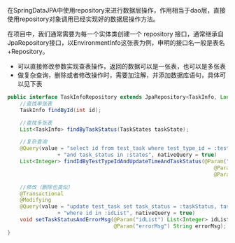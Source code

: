 在SpringDataJPA中使用repository来进行数据层操作，作用相当于dao层，直接使用repository对象调用已经实现好的数据层操作方法。

在项目中，我们通常需要为每一个实体类创建一个 repository 接口，通常继承自JpaRepository接口，以EnvironmentInfo这张表为例，申明的接口名一般是表名+Repository。

- 可以直接修改参数实现查表操作，返回的数据可以是一张表，也可以是多张表
- 做复杂查询，删除或者修改操作时，需要加注解，并添加数据库语句，具体可以见下表

```java
public interface TaskInfoRepository extends JpaRepository<TaskInfo, Long> {
    //查找单张表
    TaskInfo findById(int id);

    //查找多张表
    List<TaskInfo> findByTaskStatus(TaskStates taskState);

    //复杂查询
    @Query(value = "select id from test_task where test_type_id = :testType and update_time <= :time "
                + "and task_status in :states", nativeQuery = true)
    List<Integer> findIdByTestTypeIdAndUpdateTimeAndTaskStatus(@Param("testType") int testType,
                                                                  @Param("time") long time,
                                                                  @Param("states") List<Integer> states);

    //修改（删除也类似）
    @Transactional
    @Modifying
    @Query(value = "update test_task set task_status = :taskStatus, task_error_msg = :errorMsg " 
                + "where id in :idList", nativeQuery = true)
    void setTaskStatusAndErrorMsg(@Param("idList") List<Integer> idList, @Param("taskStatus") int taskStatus,
                                  @Param("errorMsg") String errorMsg);
}
```
